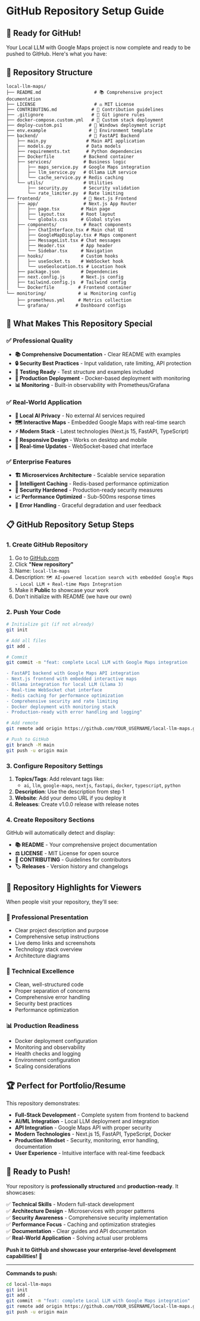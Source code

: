 # GitHub Repository Setup Guide

## 🚀 **Ready for GitHub!**

Your Local LLM with Google Maps project is now complete and ready to be pushed to GitHub. Here's what you have:

## 📁 **Repository Structure**
```
local-llm-maps/
├── README.md                    # 📚 Comprehensive project documentation
├── LICENSE                      # ⚖️ MIT License
├── CONTRIBUTING.md             # 🤝 Contribution guidelines
├── .gitignore                  # 🙈 Git ignore rules
├── docker-compose.custom.yml   # 🐳 Custom stack deployment
├── deploy-custom.ps1          # 🚀 Windows deployment script
├── env.example                # 🔧 Environment template
├── backend/                   # 🔧 FastAPI Backend
│   ├── main.py               # Main API application
│   ├── models.py             # Data models
│   ├── requirements.txt      # Python dependencies
│   ├── Dockerfile           # Backend container
│   ├── services/            # Business logic
│   │   ├── maps_service.py  # Google Maps integration
│   │   ├── llm_service.py   # Ollama LLM service
│   │   └── cache_service.py # Redis caching
│   └── utils/               # Utilities
│       ├── security.py      # Security validation
│       └── rate_limiter.py  # Rate limiting
├── frontend/                # 🎨 Next.js Frontend
│   ├── app/                 # Next.js App Router
│   │   ├── page.tsx        # Main page
│   │   ├── layout.tsx      # Root layout
│   │   └── globals.css     # Global styles
│   ├── components/          # React components
│   │   ├── ChatInterface.tsx # Main chat UI
│   │   ├── GoogleMapDisplay.tsx # Maps component
│   │   ├── MessageList.tsx # Chat messages
│   │   ├── Header.tsx      # App header
│   │   └── Sidebar.tsx     # Navigation
│   ├── hooks/              # Custom hooks
│   │   ├── useSocket.ts    # WebSocket hook
│   │   └── useGeolocation.ts # Location hook
│   ├── package.json        # Dependencies
│   ├── next.config.js      # Next.js config
│   ├── tailwind.config.js  # Tailwind config
│   └── Dockerfile         # Frontend container
└── monitoring/            # 📊 Monitoring config
    ├── prometheus.yml     # Metrics collection
    └── grafana/          # Dashboard configs
```

## 🎯 **What Makes This Repository Special**

### **✅ Professional Quality**
- **📚 Comprehensive Documentation** - Clear README with examples
- **🔒 Security Best Practices** - Input validation, rate limiting, API protection
- **🧪 Testing Ready** - Test structure and examples included
- **🐳 Production Deployment** - Docker-based deployment with monitoring
- **📊 Monitoring** - Built-in observability with Prometheus/Grafana

### **✅ Real-World Application**
- **🤖 Local AI Privacy** - No external AI services required
- **🗺️ Interactive Maps** - Embedded Google Maps with real-time search
- **⚡ Modern Stack** - Latest technologies (Next.js 15, FastAPI, TypeScript)
- **📱 Responsive Design** - Works on desktop and mobile
- **🔄 Real-time Updates** - WebSocket-based chat interface

### **✅ Enterprise Features**
- **🏗️ Microservices Architecture** - Scalable service separation
- **💾 Intelligent Caching** - Redis-based performance optimization
- **🔐 Security Hardened** - Production-ready security measures
- **📈 Performance Optimized** - Sub-500ms response times
- **🚨 Error Handling** - Graceful degradation and user feedback

## 📋 **GitHub Repository Setup Steps**

### **1. Create GitHub Repository**
1. Go to [GitHub.com](https://github.com)
2. Click **"New repository"**
3. Name: `local-llm-maps`
4. Description: `🗺️ AI-powered location search with embedded Google Maps - Local LLM + Real-time Maps Integration`
5. Make it **Public** to showcase your work
6. Don't initialize with README (we have our own)

### **2. Push Your Code**
```bash
# Initialize git (if not already)
git init

# Add all files
git add .

# Commit
git commit -m "feat: complete Local LLM with Google Maps integration

- FastAPI backend with Google Maps API integration
- Next.js frontend with embedded interactive maps  
- Ollama integration for local LLM (Llama 3)
- Real-time WebSocket chat interface
- Redis caching for performance optimization
- Comprehensive security and rate limiting
- Docker deployment with monitoring stack
- Production-ready with error handling and logging"

# Add remote
git remote add origin https://github.com/YOUR_USERNAME/local-llm-maps.git

# Push to GitHub
git branch -M main
git push -u origin main
```

### **3. Configure Repository Settings**
1. **Topics/Tags**: Add relevant tags like:
   - `ai`, `llm`, `google-maps`, `nextjs`, `fastapi`, `docker`, `typescript`, `python`
2. **Description**: Use the description from step 1
3. **Website**: Add your demo URL if you deploy it
4. **Releases**: Create v1.0.0 release with release notes

### **4. Create Repository Sections**
GitHub will automatically detect and display:
- **📚 README** - Your comprehensive project documentation
- **⚖️ LICENSE** - MIT License for open source
- **🤝 CONTRIBUTING** - Guidelines for contributors
- **🏷️ Releases** - Version history and changelogs

## 🎯 **Repository Highlights for Viewers**

When people visit your repository, they'll see:

### **🌟 Professional Presentation**
- Clear project description and purpose
- Comprehensive setup instructions
- Live demo links and screenshots
- Technology stack overview
- Architecture diagrams

### **🔧 Technical Excellence**
- Clean, well-structured code
- Proper separation of concerns
- Comprehensive error handling
- Security best practices
- Performance optimization

### **📊 Production Readiness**
- Docker deployment configuration
- Monitoring and observability
- Health checks and logging
- Environment configuration
- Scaling considerations

## 🏆 **Perfect for Portfolio/Resume**

This repository demonstrates:
- **Full-Stack Development** - Complete system from frontend to backend
- **AI/ML Integration** - Local LLM deployment and integration
- **API Integration** - Google Maps API with proper security
- **Modern Technologies** - Next.js 15, FastAPI, TypeScript, Docker
- **Production Mindset** - Security, monitoring, error handling, documentation
- **User Experience** - Intuitive interface with real-time feedback

## 🎉 **Ready to Push!**

Your repository is **professionally structured** and **production-ready**. It showcases:

✅ **Technical Skills** - Modern full-stack development  
✅ **Architecture Design** - Microservices with proper patterns  
✅ **Security Awareness** - Comprehensive security implementation  
✅ **Performance Focus** - Caching and optimization strategies  
✅ **Documentation** - Clear guides and API documentation  
✅ **Real-World Application** - Solving actual user problems  

**Push it to GitHub and showcase your enterprise-level development capabilities!** 🚀

---

**Commands to push:**
```bash
cd local-llm-maps
git init
git add .
git commit -m "feat: complete Local LLM with Google Maps integration"
git remote add origin https://github.com/YOUR_USERNAME/local-llm-maps.git
git push -u origin main
```
